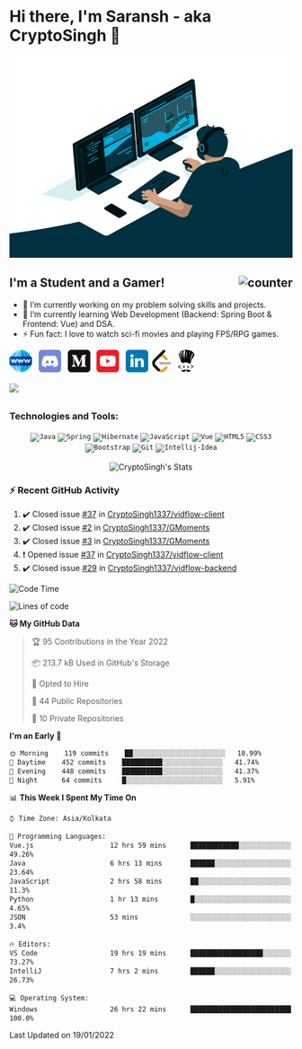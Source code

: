# Hi there, I'm Saransh - aka CryptoSingh 👋

<div align="center">
<img src="https://github.com/CryptoSingh1337/CryptoSingh1337/blob/master/icons/code.gif" height="360px" width="640px" alt="gif"/>
</div>

## I'm a Student and a Gamer!<img src="https://komarev.com/ghpvc/?username=cryptosingh1337" alt="counter" align="right"/>

- 🔭 I’m currently working on my problem solving skills and projects.
- 🌱 I’m currently learning Web Development (Backend: Spring Boot & Frontend: Vue) and DSA.
- ⚡ Fun fact: I love to watch sci-fi movies and playing FPS/RPG games.

<a href="https://saransh-kumar.online/" target="_blank"><img alt="website" height="40px" width="40px" src="./icons/world-wide-web.svg"/></a>&nbsp;&nbsp;
<a href="https://discord.gg/6efHuzv" target="_blank"><img alt="discord" height="40px" width="40px" src="https://raw.githubusercontent.com/edent/SuperTinyIcons/master/images/svg/discord.svg"/></a>&nbsp;&nbsp;
<a href="https://cryptosingh1337.medium.com/" target="_blank"><img alt="Medium" height="40px" width="40px" src="https://raw.githubusercontent.com/edent/SuperTinyIcons/master/images/svg/medium.svg"/></a>&nbsp;&nbsp;
<a href="https://youtube.com/cryptosingh" target="_blank"><img alt="youtube" height="40px" width="40px" src="https://raw.githubusercontent.com/edent/SuperTinyIcons/master/images/svg/youtube.svg"/></a>&nbsp;&nbsp;
<a href="https://linkedin.com/in/saransh-kumar-2k19/" target="_blank"><img alt="linkedin" height="40px" width="40px" src="https://raw.githubusercontent.com/edent/SuperTinyIcons/master/images/svg/linkedin.svg"/></a>
<a href="https://leetcode.com/cryptosingh/" target="_blank"><img alt="leetcode" height="40px" width="40px" src="./icons/leetcode.svg"/></a>
<a href="https://codechef.com/users/cryptosingh" target="_blank"><img alt="codechef" height="40px" width="40px" src="./icons/codechef.svg"/></a>
<br>
<br>
<a href="https://github.com/CryptoSingh1337/cryptosingh1337.github.io/raw/master/src/assets/resume/SaranshKumar-Resume.pdf" download>![](https://img.shields.io/badge/Download-R%C3%A9sum%C3%A9-blue?style=plastic)</a>

##

### Technologies and Tools:

<div align="center">
<code><img alt="Java" height="40px" width="40px" src="https://raw.githubusercontent.com/tomchen/stack-icons/master/logos/java.svg" title="Java"/></code>
<code><img alt="Spring" height="40px" width="40px" src="https://raw.githubusercontent.com/tomchen/stack-icons/master/logos/spring.svg" title="Spring"/></code>
<code><img alt="Hibernate" height="40px" width="40px" src="https://raw.githubusercontent.com/tomchen/stack-icons/master/logos/hibernate.svg" title="Hibernate"/></code>
<code><img alt="JavaScript" height="40px" width="40px" src="https://raw.githubusercontent.com/tomchen/stack-icons/master/logos/javascript.svg" title="JavaScript"/></code>
<code><img alt="Vue" height="40px" width="40px" src="https://raw.githubusercontent.com/tomchen/stack-icons/master/logos/vue.svg" title="Vue 3"/></code>
<code><img alt="HTML5" height="40px" width="40px" src="https://raw.githubusercontent.com/tomchen/stack-icons/master/logos/html-5.svg" title="HTML5"/></code>
<code><img alt="CSS3" height="40px" width="40px" src="https://raw.githubusercontent.com/tomchen/stack-icons/master/logos/css-3.svg" title="CSS3"/></code>
<code><img alt="Bootstrap" height="40px" width="40px" src="https://raw.githubusercontent.com/tomchen/stack-icons/master/logos/bootstrap.svg" title="Bootstrap"/></code>
<code><img alt="Git" height="40px" width="40px" src="https://raw.githubusercontent.com/tomchen/stack-icons/master/logos/git-icon.svg" title="Git"/></code>
<code><img alt="Intellij-Idea" height="40px" width="40px" src="https://raw.githubusercontent.com/tomchen/stack-icons/master/logos/intellij-idea.svg" title="Intellij-IDEA"/></code>
</div>
<br>
<div align="center">
<img  alt="CryptoSingh's Stats" src="https://github-readme-stats-clone.vercel.app/api?username=CryptoSingh1337&show_icons=true&bg_color=FFFFFF&title_color=003140&icon_color=003140&text_color=0486AA" title="Stats"/>
</div>

### ⚡ Recent GitHub Activity

<!--RECENT_ACTIVITY:start-->

1. ✔️ Closed issue [#37](https://github.com/CryptoSingh1337/vidflow-client/issues/37) in [CryptoSingh1337/vidflow-client](https://github.com/CryptoSingh1337/vidflow-client)
2. ✔️ Closed issue [#2](https://github.com/CryptoSingh1337/GMoments/issues/2) in [CryptoSingh1337/GMoments](https://github.com/CryptoSingh1337/GMoments)
3. ✔️ Closed issue [#3](https://github.com/CryptoSingh1337/GMoments/issues/3) in [CryptoSingh1337/GMoments](https://github.com/CryptoSingh1337/GMoments)
4. ❗️ Opened issue [#37](https://github.com/CryptoSingh1337/vidflow-client/issues/37) in [CryptoSingh1337/vidflow-client](https://github.com/CryptoSingh1337/vidflow-client)
5. ✔️ Closed issue [#29](https://github.com/CryptoSingh1337/vidflow-backend/issues/29) in [CryptoSingh1337/vidflow-backend](https://github.com/CryptoSingh1337/vidflow-backend)
<!--RECENT_ACTIVITY:end-->

<!--START_SECTION:waka-->
![Code Time](http://img.shields.io/badge/Code%20Time-655%20hrs%208%20mins-blue)

![Lines of code](https://img.shields.io/badge/From%20Hello%20World%20I%27ve%20Written-275%20Thousand%20lines%20of%20code-blue)

**🐱 My GitHub Data** 

> 🏆 95 Contributions in the Year 2022
 > 
> 📦 213.7 kB Used in GitHub's Storage 
 > 
> 💼 Opted to Hire
 > 
> 📜 44 Public Repositories 
 > 
> 🔑 10 Private Repositories  
 > 
**I'm an Early 🐤** 

```text
🌞 Morning    119 commits    ██░░░░░░░░░░░░░░░░░░░░░░░   10.99% 
🌆 Daytime    452 commits    ██████████░░░░░░░░░░░░░░░   41.74% 
🌃 Evening    448 commits    ██████████░░░░░░░░░░░░░░░   41.37% 
🌙 Night      64 commits     █░░░░░░░░░░░░░░░░░░░░░░░░   5.91%

```


📊 **This Week I Spent My Time On** 

```text
⌚︎ Time Zone: Asia/Kolkata

💬 Programming Languages: 
Vue.js                   12 hrs 59 mins      ████████████░░░░░░░░░░░░░   49.26% 
Java                     6 hrs 13 mins       ██████░░░░░░░░░░░░░░░░░░░   23.64% 
JavaScript               2 hrs 58 mins       ██░░░░░░░░░░░░░░░░░░░░░░░   11.3% 
Python                   1 hr 13 mins        █░░░░░░░░░░░░░░░░░░░░░░░░   4.65% 
JSON                     53 mins             ░░░░░░░░░░░░░░░░░░░░░░░░░   3.4%

🔥 Editors: 
VS Code                  19 hrs 19 mins      ██████████████████░░░░░░░   73.27% 
IntelliJ                 7 hrs 2 mins        ██████░░░░░░░░░░░░░░░░░░░   26.73%

💻 Operating System: 
Windows                  26 hrs 22 mins      █████████████████████████   100.0%

```


 Last Updated on 19/01/2022
<!--END_SECTION:waka-->
